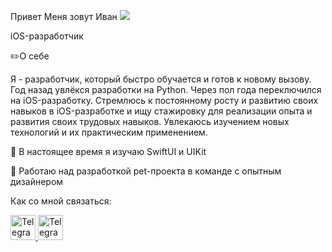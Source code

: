 Привет Меня зовут Иван ![](https://user-images.githubusercontent.com/18350557/176309783-0785949b-9127-417c-8b55-ab5a4333674e.gif)

iOS-разработчик 

✏️О себе

Я - разработчик, который быстро обучается и готов к новому вызову. 
Год назад увлёкся разработки на Python. Через пол года переключился на iOS-разработку. 
Стремлюсь к постоянному росту и развитию своих навыков в iOS-разработке и ищу стажировку для реализации опыта и развития своих трудовых навыков. 
Увлекаюсь изучением новых технологий и их практическим применением. 

🧠 В настоящее время я изучаю SwiftUI и UIKit

🚀 Работаю над разработкой pet-проекта в команде с опытным дизайнером

Как со мной связаться:

<a href="https://t.me/IvanKolodin" target="_blank">
  <img src="https://user-images.githubusercontent.com/124436982/228267140-a5d2e24e-d11b-4428-81fc-78c417bd4dcd.png" alt="Telegram" width="40"/>
</a>

<a href="https://vk.com/ivan_kolodin" target="_blank">
  <img src="https://user-images.githubusercontent.com/124436982/228267109-0b512c1b-54ac-4f07-b31f-031baf258e72.png" alt="Telegram" width="40"/>
</a>
